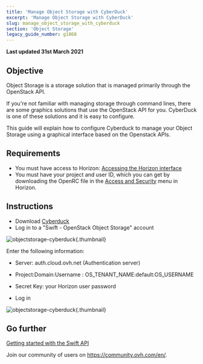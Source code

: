 ```yaml
---
title: 'Manage Object Storage with CyberDuck'
excerpt: 'Manage Object Storage with CyberDuck'
slug: manage_object_storage_with_cyberduck
section: 'Object Storage'
legacy_guide_number: g1868
---
```


**Last updated 31st March 2021**

## Objective

Object Storage is a storage solution that is managed primarily through the OpenStack API.

If you're not familiar with managing storage through command lines, there are some graphics solutions that use the OpenStack API for you. CyberDuck is one of these solutions and it is easy to configure.

This guide will explain how to configure Cyberduck to manage your Object Storage using a graphical interface based on the Openstack APIs.

## Requirements

- You must have access to Horizon: [Accessing the Horizon interface](../../public-cloud/configure_user_access_to_horizon/)
- You must have your project and user ID, which you can get by downloading the OpenRC file in the [Access and Security](../../public-cloud/access_and_security_in_horizon/) menu in Horizon.

## Instructions

- Download [Cyberduck](https://cyberduck.io/)
- Log in to a "Swift - OpenStack Object Storage" account

![objectstorage-cyberduck](images/Cyberduck.png){.thumbnail}

Enter the following information:

- Server: auth.cloud.ovh.net (Authentication server)
- Project:Domain:Username : OS_TENANT_NAME:default:OS_USERNAME
- Secret Key: your Horizon user password

- Log in

![objectstorage-cyberduck](images/img_2756.jpg){.thumbnail}

## Go further

[Getting started with the Swift API](../../public-cloud/getting_started_with_the_swift_api/)

Join our community of users on <https://community.ovh.com/en/>.
